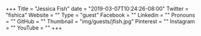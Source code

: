 +++
Title = "Jessica Fish"
date = "2019-03-07T10:24:26-08:00"
Twitter = "fishica"
Website = ""
Type = "guest"
Facebook = ""
Linkedin = ""
Pronouns = ""
GitHub = ""
Thumbnail = "img/guests/jfish.jpg"
Pinterest = ""
Instagram = ""
YouTube = ""
+++

